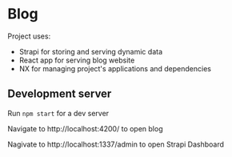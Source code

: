 # Blog

Project uses:

- Strapi for storing and serving dynamic data
- React app for serving blog website
- NX for managing project's applications and dependencies

## Development server

Run `npm start` for a dev server

Navigate to http://localhost:4200/ to open blog

Nagivate to http://localhost:1337/admin to open Strapi Dashboard
